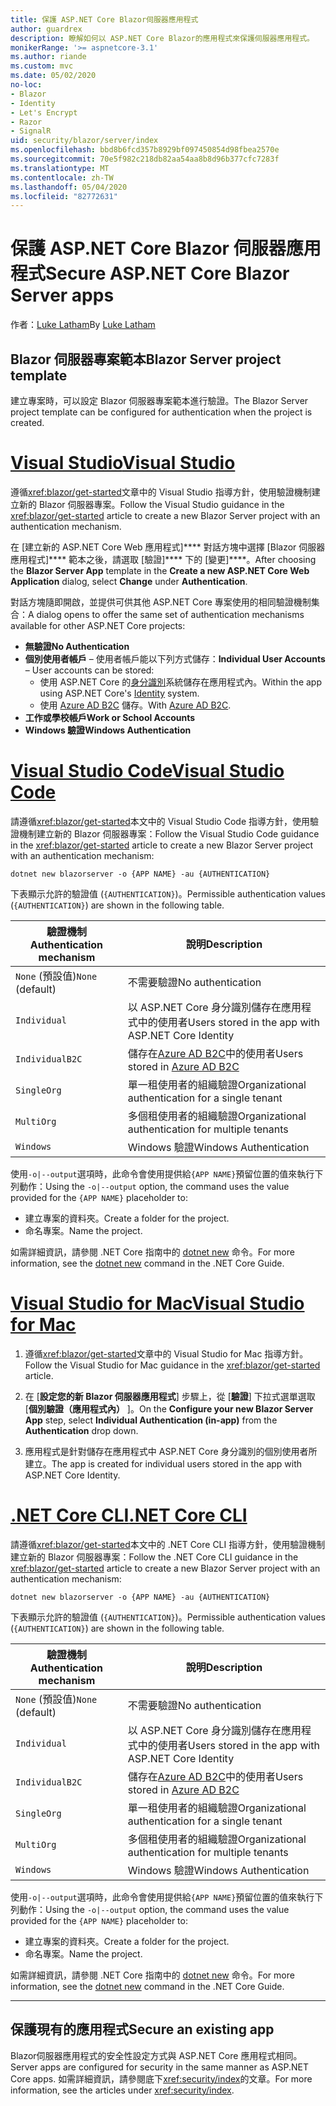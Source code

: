 ```yaml
---
title: 保護 ASP.NET Core Blazor伺服器應用程式
author: guardrex
description: 瞭解如何以 ASP.NET Core Blazor的應用程式來保護伺服器應用程式。
monikerRange: '>= aspnetcore-3.1'
ms.author: riande
ms.custom: mvc
ms.date: 05/02/2020
no-loc:
- Blazor
- Identity
- Let's Encrypt
- Razor
- SignalR
uid: security/blazor/server/index
ms.openlocfilehash: bbd8b6fcd357b8929bf097450854d98fbea2570e
ms.sourcegitcommit: 70e5f982c218db82aa54aa8b8d96b377cfc7283f
ms.translationtype: MT
ms.contentlocale: zh-TW
ms.lasthandoff: 05/04/2020
ms.locfileid: "82772631"
---
```

# <a name="secure-aspnet-core-blazor-server-apps"></a><span data-ttu-id="0a627-103">保護 ASP.NET Core Blazor 伺服器應用程式</span><span class="sxs-lookup"><span data-stu-id="0a627-103">Secure ASP.NET Core Blazor Server apps</span></span>

<span data-ttu-id="0a627-104">作者：[Luke Latham](https://github.com/guardrex)</span><span class="sxs-lookup"><span data-stu-id="0a627-104">By [Luke Latham](https://github.com/guardrex)</span></span>

## <a name="blazor-server-project-template"></a><span data-ttu-id="0a627-105">Blazor 伺服器專案範本</span><span class="sxs-lookup"><span data-stu-id="0a627-105">Blazor Server project template</span></span>

<span data-ttu-id="0a627-106">建立專案時，可以設定 Blazor 伺服器專案範本進行驗證。</span><span class="sxs-lookup"><span data-stu-id="0a627-106">The Blazor Server project template can be configured for authentication when the project is created.</span></span>

# <a name="visual-studio"></a>[<span data-ttu-id="0a627-107">Visual Studio</span><span class="sxs-lookup"><span data-stu-id="0a627-107">Visual Studio</span></span>](#tab/visual-studio)

<span data-ttu-id="0a627-108">遵循<xref:blazor/get-started>文章中的 Visual Studio 指導方針，使用驗證機制建立新的 Blazor 伺服器專案。</span><span class="sxs-lookup"><span data-stu-id="0a627-108">Follow the Visual Studio guidance in the <xref:blazor/get-started> article to create a new Blazor Server project with an authentication mechanism.</span></span>

<span data-ttu-id="0a627-109">在 [建立新的 ASP.NET Core Web 應用程式]\*\*\*\* 對話方塊中選擇 [Blazor 伺服器應用程式]\*\*\*\* 範本之後，請選取 [驗證]\*\*\*\* 下的 [變更]\*\*\*\*。</span><span class="sxs-lookup"><span data-stu-id="0a627-109">After choosing the **Blazor Server App** template in the **Create a new ASP.NET Core Web Application** dialog, select **Change** under **Authentication**.</span></span>

<span data-ttu-id="0a627-110">對話方塊隨即開啟，並提供可供其他 ASP.NET Core 專案使用的相同驗證機制集合：</span><span class="sxs-lookup"><span data-stu-id="0a627-110">A dialog opens to offer the same set of authentication mechanisms available for other ASP.NET Core projects:</span></span>

* <span data-ttu-id="0a627-111">**無驗證**</span><span class="sxs-lookup"><span data-stu-id="0a627-111">**No Authentication**</span></span>
* <span data-ttu-id="0a627-112">**個別使用者帳戶** &ndash; 使用者帳戶能以下列方式儲存：</span><span class="sxs-lookup"><span data-stu-id="0a627-112">**Individual User Accounts** &ndash; User accounts can be stored:</span></span>
  * <span data-ttu-id="0a627-113">使用 ASP.NET Core 的[身分識別](xref:security/authentication/identity)系統儲存在應用程式內。</span><span class="sxs-lookup"><span data-stu-id="0a627-113">Within the app using ASP.NET Core's [Identity](xref:security/authentication/identity) system.</span></span>
  * <span data-ttu-id="0a627-114">使用 [Azure AD B2C](xref:security/authentication/azure-ad-b2c) 儲存。</span><span class="sxs-lookup"><span data-stu-id="0a627-114">With [Azure AD B2C](xref:security/authentication/azure-ad-b2c).</span></span>
* <span data-ttu-id="0a627-115">**工作或學校帳戶**</span><span class="sxs-lookup"><span data-stu-id="0a627-115">**Work or School Accounts**</span></span>
* <span data-ttu-id="0a627-116">**Windows 驗證**</span><span class="sxs-lookup"><span data-stu-id="0a627-116">**Windows Authentication**</span></span>

# <a name="visual-studio-code"></a>[<span data-ttu-id="0a627-117">Visual Studio Code</span><span class="sxs-lookup"><span data-stu-id="0a627-117">Visual Studio Code</span></span>](#tab/visual-studio-code)

<span data-ttu-id="0a627-118">請遵循<xref:blazor/get-started>本文中的 Visual Studio Code 指導方針，使用驗證機制建立新的 Blazor 伺服器專案：</span><span class="sxs-lookup"><span data-stu-id="0a627-118">Follow the Visual Studio Code guidance in the <xref:blazor/get-started> article to create a new Blazor Server project with an authentication mechanism:</span></span>

```dotnetcli
dotnet new blazorserver -o {APP NAME} -au {AUTHENTICATION}
```

<span data-ttu-id="0a627-119">下表顯示允許的驗證值 (`{AUTHENTICATION}`)。</span><span class="sxs-lookup"><span data-stu-id="0a627-119">Permissible authentication values (`{AUTHENTICATION}`) are shown in the following table.</span></span>

| <span data-ttu-id="0a627-120">驗證機制</span><span class="sxs-lookup"><span data-stu-id="0a627-120">Authentication mechanism</span></span> | <span data-ttu-id="0a627-121">說明</span><span class="sxs-lookup"><span data-stu-id="0a627-121">Description</span></span> |
| ------------------------ | ----------- |
| <span data-ttu-id="0a627-122">`None` (預設值)</span><span class="sxs-lookup"><span data-stu-id="0a627-122">`None` (default)</span></span>         | <span data-ttu-id="0a627-123">不需要驗證</span><span class="sxs-lookup"><span data-stu-id="0a627-123">No authentication</span></span> |
| `Individual`             | <span data-ttu-id="0a627-124">以 ASP.NET Core 身分識別儲存在應用程式中的使用者</span><span class="sxs-lookup"><span data-stu-id="0a627-124">Users stored in the app with ASP.NET Core Identity</span></span> |
| `IndividualB2C`          | <span data-ttu-id="0a627-125">儲存在[Azure AD B2C](xref:security/authentication/azure-ad-b2c)中的使用者</span><span class="sxs-lookup"><span data-stu-id="0a627-125">Users stored in [Azure AD B2C](xref:security/authentication/azure-ad-b2c)</span></span> |
| `SingleOrg`              | <span data-ttu-id="0a627-126">單一租使用者的組織驗證</span><span class="sxs-lookup"><span data-stu-id="0a627-126">Organizational authentication for a single tenant</span></span> |
| `MultiOrg`               | <span data-ttu-id="0a627-127">多個租使用者的組織驗證</span><span class="sxs-lookup"><span data-stu-id="0a627-127">Organizational authentication for multiple tenants</span></span> |
| `Windows`                | <span data-ttu-id="0a627-128">Windows 驗證</span><span class="sxs-lookup"><span data-stu-id="0a627-128">Windows Authentication</span></span> |

<span data-ttu-id="0a627-129">使用`-o|--output`選項時，此命令會使用提供給`{APP NAME}`預留位置的值來執行下列動作：</span><span class="sxs-lookup"><span data-stu-id="0a627-129">Using the `-o|--output` option, the command uses the value provided for the `{APP NAME}` placeholder to:</span></span>

* <span data-ttu-id="0a627-130">建立專案的資料夾。</span><span class="sxs-lookup"><span data-stu-id="0a627-130">Create a folder for the project.</span></span>
* <span data-ttu-id="0a627-131">命名專案。</span><span class="sxs-lookup"><span data-stu-id="0a627-131">Name the project.</span></span>

<span data-ttu-id="0a627-132">如需詳細資訊，請參閱 .NET Core 指南中的 [dotnet new](/dotnet/core/tools/dotnet-new) 命令。</span><span class="sxs-lookup"><span data-stu-id="0a627-132">For more information, see the [dotnet new](/dotnet/core/tools/dotnet-new) command in the .NET Core Guide.</span></span>

# <a name="visual-studio-for-mac"></a>[<span data-ttu-id="0a627-133">Visual Studio for Mac</span><span class="sxs-lookup"><span data-stu-id="0a627-133">Visual Studio for Mac</span></span>](#tab/visual-studio-mac)

1. <span data-ttu-id="0a627-134">遵循<xref:blazor/get-started>文章中的 Visual Studio for Mac 指導方針。</span><span class="sxs-lookup"><span data-stu-id="0a627-134">Follow the Visual Studio for Mac guidance in the <xref:blazor/get-started> article.</span></span>

1. <span data-ttu-id="0a627-135">在 [**設定您的新 Blazor 伺服器應用程式**] 步驟上，從 [**驗證**] 下拉式選單選取 [**個別驗證（應用程式內）** ]。</span><span class="sxs-lookup"><span data-stu-id="0a627-135">On the **Configure your new Blazor Server App** step, select **Individual Authentication (in-app)** from the **Authentication** drop down.</span></span>

1. <span data-ttu-id="0a627-136">應用程式是針對儲存在應用程式中 ASP.NET Core 身分識別的個別使用者所建立。</span><span class="sxs-lookup"><span data-stu-id="0a627-136">The app is created for individual users stored in the app with ASP.NET Core Identity.</span></span>

# <a name="net-core-cli"></a>[<span data-ttu-id="0a627-137">.NET Core CLI</span><span class="sxs-lookup"><span data-stu-id="0a627-137">.NET Core CLI</span></span>](#tab/netcore-cli/)

<span data-ttu-id="0a627-138">請遵循<xref:blazor/get-started>本文中的 .NET Core CLI 指導方針，使用驗證機制建立新的 Blazor 伺服器專案：</span><span class="sxs-lookup"><span data-stu-id="0a627-138">Follow the .NET Core CLI guidance in the <xref:blazor/get-started> article to create a new Blazor Server project with an authentication mechanism:</span></span>

```dotnetcli
dotnet new blazorserver -o {APP NAME} -au {AUTHENTICATION}
```

<span data-ttu-id="0a627-139">下表顯示允許的驗證值 (`{AUTHENTICATION}`)。</span><span class="sxs-lookup"><span data-stu-id="0a627-139">Permissible authentication values (`{AUTHENTICATION}`) are shown in the following table.</span></span>

| <span data-ttu-id="0a627-140">驗證機制</span><span class="sxs-lookup"><span data-stu-id="0a627-140">Authentication mechanism</span></span> | <span data-ttu-id="0a627-141">說明</span><span class="sxs-lookup"><span data-stu-id="0a627-141">Description</span></span> |
| ------------------------ | ----------- |
| <span data-ttu-id="0a627-142">`None` (預設值)</span><span class="sxs-lookup"><span data-stu-id="0a627-142">`None` (default)</span></span>         | <span data-ttu-id="0a627-143">不需要驗證</span><span class="sxs-lookup"><span data-stu-id="0a627-143">No authentication</span></span> |
| `Individual`             | <span data-ttu-id="0a627-144">以 ASP.NET Core 身分識別儲存在應用程式中的使用者</span><span class="sxs-lookup"><span data-stu-id="0a627-144">Users stored in the app with ASP.NET Core Identity</span></span> |
| `IndividualB2C`          | <span data-ttu-id="0a627-145">儲存在[Azure AD B2C](xref:security/authentication/azure-ad-b2c)中的使用者</span><span class="sxs-lookup"><span data-stu-id="0a627-145">Users stored in [Azure AD B2C](xref:security/authentication/azure-ad-b2c)</span></span> |
| `SingleOrg`              | <span data-ttu-id="0a627-146">單一租使用者的組織驗證</span><span class="sxs-lookup"><span data-stu-id="0a627-146">Organizational authentication for a single tenant</span></span> |
| `MultiOrg`               | <span data-ttu-id="0a627-147">多個租使用者的組織驗證</span><span class="sxs-lookup"><span data-stu-id="0a627-147">Organizational authentication for multiple tenants</span></span> |
| `Windows`                | <span data-ttu-id="0a627-148">Windows 驗證</span><span class="sxs-lookup"><span data-stu-id="0a627-148">Windows Authentication</span></span> |

<span data-ttu-id="0a627-149">使用`-o|--output`選項時，此命令會使用提供給`{APP NAME}`預留位置的值來執行下列動作：</span><span class="sxs-lookup"><span data-stu-id="0a627-149">Using the `-o|--output` option, the command uses the value provided for the `{APP NAME}` placeholder to:</span></span>

* <span data-ttu-id="0a627-150">建立專案的資料夾。</span><span class="sxs-lookup"><span data-stu-id="0a627-150">Create a folder for the project.</span></span>
* <span data-ttu-id="0a627-151">命名專案。</span><span class="sxs-lookup"><span data-stu-id="0a627-151">Name the project.</span></span>

<span data-ttu-id="0a627-152">如需詳細資訊，請參閱 .NET Core 指南中的 [dotnet new](/dotnet/core/tools/dotnet-new) 命令。</span><span class="sxs-lookup"><span data-stu-id="0a627-152">For more information, see the [dotnet new](/dotnet/core/tools/dotnet-new) command in the .NET Core Guide.</span></span>

---

## <a name="secure-an-existing-app"></a><span data-ttu-id="0a627-153">保護現有的應用程式</span><span class="sxs-lookup"><span data-stu-id="0a627-153">Secure an existing app</span></span>

Blazor<span data-ttu-id="0a627-154">伺服器應用程式的安全性設定方式與 ASP.NET Core 應用程式相同。</span><span class="sxs-lookup"><span data-stu-id="0a627-154"> Server apps are configured for security in the same manner as ASP.NET Core apps.</span></span> <span data-ttu-id="0a627-155">如需詳細資訊，請參閱底下<xref:security/index>的文章。</span><span class="sxs-lookup"><span data-stu-id="0a627-155">For more information, see the articles under <xref:security/index>.</span></span>

